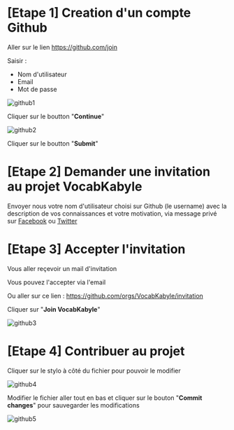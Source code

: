 
# [Etape 1] Creation d'un compte Github

Aller sur le lien https://github.com/join 

Saisir : 
* Nom d'utilisateur 
* Email
* Mot de passe
 
![github1](https://raw.githubusercontent.com/VocabKabyle/VocabKabyle/master/Divers/github1.png)

Cliquer sur le boutton "**Continue**"

![github2](https://raw.githubusercontent.com/VocabKabyle/VocabKabyle/master/Divers/github2.png)

Cliquer sur le boutton "**Submit**"

# [Etape 2] Demander une invitation au projet VocabKabyle

Envoyer nous votre nom d'utilisateur choisi sur Github (le username) avec la description de vos connaissances et votre motivation, via message privé sur [Facebook](https://www.facebook.com/VocabKabyle) ou [Twitter](https://twitter.com)

# [Etape 3] Accepter l'invitation 

Vous aller reçevoir un mail d'invitation

Vous pouvez l'accepter via l'email 

Ou aller sur ce lien : https://github.com/orgs/VocabKabyle/invitation

Cliquer sur "**Join VocabKabyle**"

![github3](https://raw.githubusercontent.com/VocabKabyle/VocabKabyle/master/Divers/github3.png)


# [Etape 4] Contribuer au projet

Cliquer sur le stylo à côté du fichier pour pouvoir le modifier 

![github4](https://raw.githubusercontent.com/VocabKabyle/VocabKabyle/master/Divers/github4.png)

Modifier le fichier aller tout en bas et cliquer sur le bouton "**Commit changes**" pour sauvegarder les modifications

![github5](https://raw.githubusercontent.com/VocabKabyle/VocabKabyle/master/Divers/github5.png)

